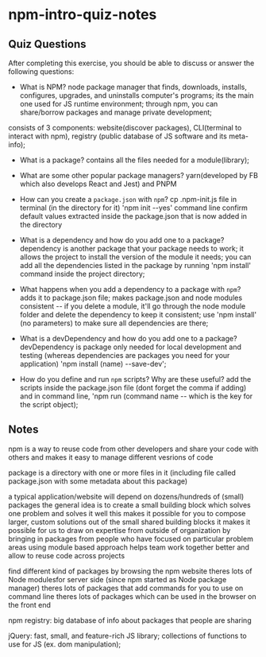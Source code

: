 # npm-intro-quiz-notes

## Quiz Questions

After completing this exercise, you should be able to discuss or answer the following questions:

- What is NPM?
  node package manager that finds, downloads, installs, configures, upgrades, and uninstalls computer's programs; its the main one used for JS runtime environment;
  through npm, you can share/borrow packages and manage private development;

consists of 3 components: website(discover packages), CLI(terminal to interact with npm), registry (public database of JS software and its meta-info);

- What is a package?
  contains all the files needed for a module(library);

- What are some other popular package managers?
  yarn(developed by FB which also develops React and Jest) and PNPM

- How can you create a `package.json` with `npm`?
  cp .npm-init.js file in terminal (in the directory for it)
  'npm init --yes' command line
  confirm default values extracted inside the package.json that is now added in the directory

- What is a dependency and how do you add one to a package?
  dependency is another package that your package needs to work;
  it allows the project to install the version of the module it needs;
  you can add all the dependencies listed in the package by running 'npm install' command inside the project directory;

- What happens when you add a dependency to a package with `npm`?
  adds it to package.json file;
  makes package.json and node modules consistent -- if you delete a module, it'll go through the node module folder and delete the dependency to keep it consistent;
  use 'npm install' (no parameters) to make sure all dependencies are there;

- What is a devDependency and how do you add one to a package?
  devDependency is package only needed for local development and testing (whereas dependencies are packages you need for your application)
  'npm install (name) --save-dev';

- How do you define and run `npm` scripts? Why are these useful?
  add the scripts inside the package.json file (dont forget the comma if adding) and in command line, 'npm run (command name -- which is the key for the script object);

## Notes

npm is a way to reuse code from other developers and share your code with others and makes it easy to manage different vesrions of code

package is a directory with one or more files in it (including file called package.json with some metadata about this package)

a typical application/website will depend on dozens/hundreds of (small) packages
the general idea is to create a small building block which solves one problem and solves it well
this makes it possible for you to compose larger, custom solutions out of the small shared building blocks
it makes it possible for us to draw on expertise from outside of organization by bringing in packages from people who have focused on particular problem areas
using module based approach helps team work together better and allow to reuse code across projects

find different kind of packages by browsing the npm website
theres lots of Node modulesfor server side (since npm started as Node package manager)
theres lots of packages that add commands for you to use on command line
theres lots of packages which can be used in the browser on the front end

npm registry: big database of info about packages that people are sharing

jQuery: fast, small, and feature-rich JS library;
collections of functions to use for JS (ex. dom manipulation);
